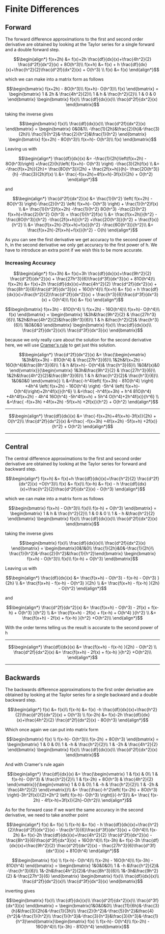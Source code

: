# Finite Differences

## Forward

The forward difference approximations to the first and second order derivative are obtained by looking at the Taylor series for a single forward and a double forward step.
``` math
\begin{align*}
f(x+2h) &= f(x)+2h \frac{df}{dx}(x)+\frac{4h^2}{2} \frac{d^2f}{dx^2}(x) + 8O(h^3)\\
f(x+h) &= f(x) + h \frac{df}{dx}(x)+\frac{h^2}{2}\frac{d^2f}{dx^2}(x) + O(h^3) \\
f(x) &= f(x)
\end{align*}
```
which we can make into a matrix form as follows
``` math
\begin{bmatrix}
f(x+2h) - 8O(h^3)\\
f(x+h)- O(h^3)\\
f(x) 
\end{bmatrix} =
\begin{bmatrix}
1 & 2h & \frac{4h^2}{2}\\
1 & h & \frac{h^2}{2}\\
1 & 0 & 0
\end{bmatrix}
\begin{bmatrix}
f(x)\\
\frac{df}{dx}(x)\\
\frac{d^2f}{dx^2}(x)
\end{bmatrix}
```
taking the inverse gives
``` math
\begin{bmatrix}
f(x)\\
\frac{df}{dx}(x)\\
\frac{d^2f}{dx^2}(x)
\end{bmatrix} = \begin{bmatrix}
0&0&1\\
 -\frac{1}{2h}&\frac{2}{h}&-\frac{3}{2h}\\
 \frac{1}{h^2}&-\frac{2}{h^2}&\frac{1}{h^2}
\end{bmatrix}
\begin{bmatrix}
f(x+2h) - 8O(h^3)\\
f(x+h)- O(h^3)\\
f(x)
\end{bmatrix}
```
Leaving us with

``` math
\begin{align*}
\frac{df}{dx}(x) &= -\frac{1}{2h}\left(f(x+2h) - 8O(h^3)\right) +\frac{2}{h}\left( f(x+h)- O(h^3) \right) -\frac{3}{2h}f(x) \\
&= -\frac{f(x+2h)}{2h}+ \frac{8O(h^3)}{2h} + \frac{2f(x+h)}{h}- \frac{2O(h^3)}{h} -\frac{3}{2h}f(x) \\
&= \frac{-f(x+2h)+4f(x+h)-3f(x)}{2h} + O(h^2)
\end{align*}
```
and
``` math
\begin{align*}
\frac{d^2f}{dx^2}(x) &= \frac{1}{h^2} \left( f(x+2h) - 8O(h^3) \right)-\frac{2}{h^2} \left( f(x+h)- O(h^3) \right) + \frac{1}{h^2}f(x) \\
&= \frac{1}{h^2}f(x+2h) -\frac{1}{h^2} 8O(h^3) -\frac{2}{h^2} f(x+h)+\frac{2}{h^2}  O(h^3) + \frac{1}{h^2}f(x) \\
&= \frac{f(x+2h)}{h^2} -\frac{8O(h^3)}{h^2} -\frac{2f(x+h)}{h^2} +\frac{2O(h^3)}{h^2} + \frac{f(x)}{h^2} \\
&= \frac{f(x+2h)-2f(x+h)+f(x)}{h^2} -\frac{6O(h^3)}{h^2}\\
&= \frac{f(x+2h)-2f(x+h)+f(x)}{h^2} - O(h)
\end{align*}
```
As you can see the first derivative we get accuracy to the second power of h, in the second derivative we only get accuracy to the first power of h. We have to introduce an extra point if we wish this to be more accurate.

### Increasing Accuracy

``` math
\begin{align*}
f(x+3h) &= f(x)+3h \frac{df}{dx}(x)+\frac{9h^2}{2} \frac{d^2f}{dx^2}(x) + \frac{27h^3}{6}\frac{d^3f}{dx^3}(x) + 81O(h^4)\\
f(x+2h) &= f(x)+2h \frac{df}{dx}(x)+\frac{4h^2}{2} \frac{d^2f}{dx^2}(x) + \frac{8h^3}{6}\frac{d^3f}{dx^3}(x) + 16O(h^4)\\
f(x+h) &= f(x) + h \frac{df}{dx}(x)+\frac{h^2}{2}\frac{d^2f}{dx^2}(x) + \frac{h^3}{6}\frac{d^3f}{dx^3}(x) + O(h^4)\\
f(x) &= f(x)
\end{align*}
```

``` math
\begin{bmatrix}
f(x+3h) - 81O(h^4) \\
f(x+2h) - 16O(h^4)\\
f(x+h)- O(h^4)\\
f(x) 
\end{bmatrix} =
\begin{bmatrix}
1&3h&\frac{9h^2}{2} &  \frac{27h^3}{6}\\
1&2h&\frac{4h^2}{2}&\frac{8h^3}{6}\\
1 & h &\frac{h^2}{2}& \frac{h^3}{6}\\
1&0&0&0
\end{bmatrix}
\begin{bmatrix}
f(x)\\
\frac{df}{dx}(x)\\
\frac{d^2f}{dx^2}(x)\\
\frac{d^3f}{dx^3}(x)
\end{bmatrix}
```
because we only really care about the solution for the second derivative here, we will use [Cramer's rule](https://en.wikipedia.org/wiki/Cramer%27s_rule) to get just this solution.

```math
\begin{align*}
\frac{d^2f}{dx^2}(x) &= \frac{\begin{vmatrix}
1&3h&f(x+3h) - 81O(h^4) &  \frac{27h^3}{6}\\
1&2h&f(x+2h) - 16O(h^4)&\frac{8h^3}{6}\\
1 & h &f(x+h)- O(h^4)& \frac{h^3}{6}\\
1&0&f(x)&0
\end{vmatrix}}{\begin{vmatrix}
1&3h&\frac{9h^2}{2} &  \frac{27h^3}{6}\\
1&2h&\frac{4h^2}{2}&\frac{8h^3}{6}\\
1 & h &\frac{h^2}{2}& \frac{h^3}{6}\\
1&0&0&0
\end{vmatrix}} \\
 &=\frac{-h^4\left( f(x+3h) - 81O(h^4) \right) +4h^4 \left( f(x+2h) - 16O(h^4) \right) -5h^4 \left( f(x+h)- O(h^4)\right)+2h^4f(x)}{h^6} \\
 &=\frac{ -h^4f(x+3h) + h^4 81O(h^4) +4h^4f(x+2h) - 4h^4 16O(h^4) -5h^4f(x+h) + 5h^4 O(h^4)+2h^4f(x)}{h^6} \\
 &=\frac{ -f(x+3h) +4f(x+2h) -5f(x+h) +2f(x)}{h^2} + O(h^2)
\end{align*}
```

---

``` math
\begin{align*}
\frac{df}{dx}(x) &= \frac{-f(x+2h)+4f(x+h)-3f(x)}{2h} + O(h^2)\\
\frac{d^2f}{dx^2}(x) &=\frac{ -f(x+3h) +4f(x+2h) -5f(x+h) +2f(x)}{h^2} + O(h^2)
\end{align*}
```

---
## Central

The central difference approximations to the first and second order derivative are obtained by looking at the Taylor series for forward and backward step.
``` math
\begin{align*}
f(x+h) &= f(x)+h \frac{df}{dx}(x)+\frac{h^2}{2} \frac{d^2f}{dx^2}(x) +O(h^3)\\
f(x) &= f(x)\\
f(x-h) &= f(x) - h \frac{df}{dx}(x)+\frac{h^2}{2}\frac{d^2f}{dx^2}(x) - O(h^3)
\end{align*}
```
which we can make into a matrix form as follows
``` math
\begin{bmatrix}
f(x+h) - O(h^3)\\
f(x)\\
f(x-h) + O(h^3)
\end{bmatrix} =
\begin{bmatrix}
1 & h & \frac{h^2}{2}\\
1 & 0 & 0 \\
1 & - h &\frac{h^2}{2}
\end{bmatrix}
\begin{bmatrix}
f(x)\\
\frac{df}{dx}(x)\\
\frac{d^2f}{dx^2}(x)
\end{bmatrix}
```
taking the inverse gives

``` math
\begin{bmatrix}
f(x)\\
\frac{df}{dx}(x)\\
\frac{d^2f}{dx^2}(x)
\end{bmatrix}
=
\begin{bmatrix}0&1&0\\ \frac{1}{2h}&0&-\frac{1}{2h}\\ \frac{1}{h^2}&-\frac{2}{h^2}&\frac{1}{h^2}\end{bmatrix}
\begin{bmatrix}
f(x+h) - O(h^3)\\
f(x)\\
f(x-h) + O(h^3)
\end{bmatrix}
```

Leaving us with

``` math
\begin{align*}
\frac{df}{dx}(x) &= \frac{f(x+h) - O(h^3) - f(x-h) - O(h^3) }{2h} \\
&= \frac{f(x+h) - f(x-h) - O(h^3) }{2h} \\
&= \frac{f(x+h) - f(x-h) }{2h} - O(h^2)
\end{align*}
```
and
``` math
\begin{align*}
\frac{d^2f}{dx^2}(x) &= \frac{f(x+h) - O(h^3) - 2f(x) + f(x-h) + O(h^3) }{h^2} \\
&= \frac{f(x+h) - 2f(x) + f(x-h) + O(h^4) }{h^2} \\
&= \frac{f(x+h) - 2f(x) + f(x-h) }{h^2} +O(h^2)\\
\end{align*}
```
With the order terms telling us the result is accurate to the second power of h

---

``` math
\begin{align*}
\frac{df}{dx}(x) &= \frac{f(x+h) - f(x-h) }{2h} - O(h^2) \\
\frac{d^2f}{dx^2}(x) &= \frac{f(x+h) - 2f(x) + f(x-h) }{h^2} +O(h^2)\\
\end{align*}
```
---

## Backwards

The backwards difference approximations to the first order derivative are obtained by looking at the Taylor series for a single backward and a double backward step.
``` math
\begin{align*}
f(x) &= f(x)\\
f(x-h) &= f(x) -h \frac{df}{dx}(x)+\frac{h^2}{2}\frac{d^2f}{dx^2}(x) + O(h^3) \\
f(x-2h) &= f(x)-2h \frac{df}{dx}(x)+\frac{4h^2}{2} \frac{d^2f}{dx^2}(x) - 8O(h^3)
\end{align*}
```
Which once again we can put into matrix form
``` math
\begin{bmatrix}
f(x) \\
f(x-h)- O(h^3)\\
f(x-2h) + 8O(h^3)
\end{bmatrix} =
\begin{bmatrix}
1 & 0 & 0\\
1 & -h & \frac{h^2}{2}\\
1 & -2h & \frac{4h^2}{2}
\end{bmatrix}
\begin{bmatrix}
f(x)\\
\frac{df}{dx}(x)\\
\frac{d^2f}{dx^2}(x)
\end{bmatrix}
```
And with Cramer's rule again
```math
\begin{align*}
\frac{df}{dx}(x) &= \frac{\begin{vmatrix}
1 & f(x) & 0\\
1 & f(x-h)- O(h^3) & \frac{h^2}{2}\\
1 & f(x-2h) + 8O(h^3) & \frac{4h^2}{2}
\end{vmatrix}}{\begin{vmatrix}
1 & 0 & 0\\
1 & -h & \frac{h^2}{2}\\
1 & -2h & \frac{4h^2}{2}
\end{vmatrix}}\\
&= \frac{\frac{-h^2\left( f(x-2h) + 8O(h^3) \right)-3h^2f(x)}{2}+2h^2 \left( f(x-h)- O(h^3) \right)}{-h^3}\\
&= \frac{ f(x-2h) - 4f(x-h)+3f(x)}{2h}-O(h^2)\\
\end{align*}
```

As for the forward case if we want the same accuracy in the second derivative, we need to take another point

``` math
\begin{align*}
f(x) &= f(x) \\
f(x-h) &= f(x) - h \frac{df}{dx}(x)+\frac{h^2}{2}\frac{d^2f}{dx^2}(x) - \frac{h^3}{6}\frac{d^3f}{dx^3}(x) + O(h^4)\\
f(x-2h) &= f(x)-2h \frac{df}{dx}(x)+\frac{4h^2}{2} \frac{d^2f}{dx^2}(x) - \frac{8h^3}{6}\frac{d^3f}{dx^3}(x) + 16O(h^4)\\
f(x-3h) &= f(x)-3h \frac{df}{dx}(x)+\frac{9h^2}{2} \frac{d^2f}{dx^2}(x) - \frac{27h^3}{6}\frac{d^3f}{dx^3}(x) + 81O(h^4)
\end{align*}
```

``` math
\begin{bmatrix}
f(x) \\
f(x-h)- O(h^4)\\
f(x-2h) - 16O(h^4)\\
f(x-3h) - 81O(h^4) 
\end{bmatrix} =
\begin{bmatrix}
1&0&0&0\\
1 & -h &\frac{h^2}{2}& -\frac{h^3}{6}\\
1&-2h&\frac{4h^2}{2}&-\frac{8h^3}{6}\\
1&-3h&\frac{9h^2}{2} &-\frac{27h^3}{6}
\end{bmatrix}
\begin{bmatrix}
f(x)\\
\frac{df}{dx}(x)\\
\frac{d^2f}{dx^2}(x)\\
\frac{d^3f}{dx^3}(x)
\end{bmatrix}
```
inverting gives
``` math
\begin{bmatrix}
f(x)\\
\frac{df}{dx}(x)\\
\frac{d^2f}{dx^2}(x)\\
\frac{d^3f}{dx^3}(x)
\end{bmatrix} = 
\begin{bmatrix}1&0&0&0\\ \frac{11}{6h}&-\frac{3}{h}&\frac{3}{2h}&-\frac{1}{3h}\\ \frac{2}{h^2}&-\frac{5}{h^2}&\frac{4}{h^2}&-\frac{1}{h^2}\\ \frac{1}{h^3}&-\frac{3}{h^3}&\frac{3}{h^3}&-\frac{1}{h^3}\end{bmatrix}\begin{bmatrix}
f(x) \\
f(x-h)- O(h^4)\\
f(x-2h) - 16O(h^4)\\
f(x-3h) - 81O(h^4) 
\end{bmatrix}
```
